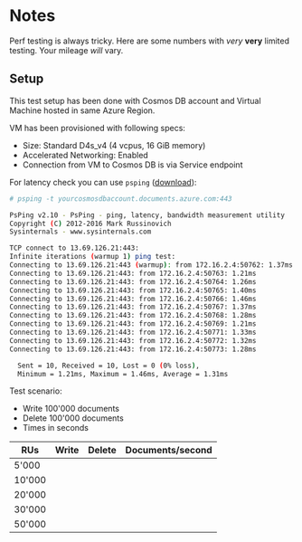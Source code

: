 # Notes

Perf testing is always tricky. Here are some
numbers with *very* **very** limited testing.
Your mileage *will* vary.

## Setup

This test setup has been done with Cosmos DB account and
Virtual Machine hosted in same Azure Region.

VM has been provisioned with following specs:

- Size: Standard D4s_v4 (4 vcpus, 16 GiB memory)
- Accelerated Networking: Enabled
- Connection from VM to Cosmos DB is via Service endpoint

For latency check you can use `psping` ([download](https://docs.microsoft.com/en-us/sysinternals/downloads/psping)):

```bash
# psping -t yourcosmosdbaccount.documents.azure.com:443

PsPing v2.10 - PsPing - ping, latency, bandwidth measurement utility
Copyright (C) 2012-2016 Mark Russinovich
Sysinternals - www.sysinternals.com

TCP connect to 13.69.126.21:443:
Infinite iterations (warmup 1) ping test:
Connecting to 13.69.126.21:443 (warmup): from 172.16.2.4:50762: 1.37ms
Connecting to 13.69.126.21:443: from 172.16.2.4:50763: 1.21ms
Connecting to 13.69.126.21:443: from 172.16.2.4:50764: 1.26ms
Connecting to 13.69.126.21:443: from 172.16.2.4:50765: 1.40ms
Connecting to 13.69.126.21:443: from 172.16.2.4:50766: 1.46ms
Connecting to 13.69.126.21:443: from 172.16.2.4:50767: 1.37ms
Connecting to 13.69.126.21:443: from 172.16.2.4:50768: 1.28ms
Connecting to 13.69.126.21:443: from 172.16.2.4:50769: 1.21ms
Connecting to 13.69.126.21:443: from 172.16.2.4:50771: 1.33ms
Connecting to 13.69.126.21:443: from 172.16.2.4:50772: 1.32ms
Connecting to 13.69.126.21:443: from 172.16.2.4:50773: 1.28ms

  Sent = 10, Received = 10, Lost = 0 (0% loss),
  Minimum = 1.21ms, Maximum = 1.46ms, Average = 1.31ms
```

Test scenario:

- Write 100'000 documents
- Delete 100'000 documents
- Times in seconds

| RUs    | Write | Delete | Documents/second |
|--------|-------|--------|------------------|
| 5'000  |       |        |                  |
| 10'000 |       |        |                  |
| 20'000 |       |        |                  |
| 30'000 |       |        |                  |
| 50'000 |       |        |                  |
